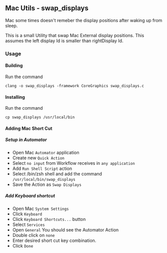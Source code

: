 ## Mac Utils - swap_displays
Mac some times doesn't remeber the display positions after waking up from sleep.

This is a small Utility that swap Mac External display positions. This assumes the left display Id is smaller than rightDisplay Id. 

### Usage
#### Building
Run the command

```clang -o swap_displays -framework CoreGraphics swap_displays.c```

#### Installing 
Run the command 

```cp swap_displays /usr/local/bin```

#### Adding Mac Short Cut
##### Setup in Automator
- Open Mac ```Automator``` application
- Create new ```Quick Action```
- Select ```no input``` from Workflow receives in ```any application```
- Add ```Run Shell Script``` action
- Select /bin/zsh shell and add the command ```/usr/local/bin/swap_displays```
- Save the Action as ```Swap Displays```

##### Add Keyboard shortcut
- Open Mac ```System Settings```
- Click ```Keyboard```
- Click ```Keyboard Shortcuts...``` button
- Select ```Services```
- Open ```General``` You should see the Automator Action
- Double click on ```none```
- Enter desired short cut key combination.
- Click ```Done```